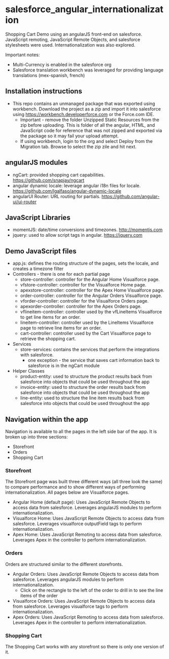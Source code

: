 # salesforce_angular_internationalization
Shopping Cart Demo using an angularJS front-end on salesforce.  JavaScript remoting, JavaScript Remote Objects, and salesforce stylesheets were used.  Internationalization was also explored.

Important notes: 

* Multi-Currency is enabled in the salesforce org
* Salesforce translation workbench was leveraged for providing language translations (mex-spanish, french)

## Installation instructions

* This repo contains an unmanaged package that was exported using workbench.  Download the project as a zip and import it into salesforce using https://workbench.developerforce.com or the Force.com IDE. 
  * Important - remove the folder Unzipped Static Resources from the zip before uploading.  This is folder of all the angular, HTML, and JavaScript code for reference that was not zipped and exported via the package so it may fail your upload attempt.
  * If using workbench, login to the org and select Deploy from the Migration tab.  Browse to select the zip zile and hit next.

## angularJS modules
  
* ngCart: provided shopping cart capabilities. https://github.com/snapjay/ngcart
* angular dynamic locale: leverage angular i18n files for locale. https://github.com/lgalfaso/angular-dynamic-locale
* angularUI Router: URL routing for partials. https://github.com/angular-ui/ui-router

## JavaScript Libraries

* momentJS: date/time conversions and timezones. http://momentjs.com
* jquery: used to allow script tags in angular. https://jquery.com

## Demo JavaScript files

* app.js: defines the routing structure of the pages, sets the locale, and creates a timezone filter
* Controllers - there is one for each partial page
  * store-controller: controller for the Angular Home Visualforce page.
  * vfstore-controller: controller for the Visualforce Home page.
  * apexstore-controller: controller for the Apex Home Visualforce page.
  * order-controller: controller for the Angular Orders Visualforce page.
  * vforder-controller: controller for the Visualforce Orders page.
  * apexorder-controller: controller for the Apex Orders page.
  * vflineitem-controller: controller used by the vfLineItems Visualforce to get line items for an order.
  * lineitem-controller: controller used by the LineItems Visualforce page to retrieve line items for an order.
  * cart-controller: controller used by the Cart Visualforce page to retrieve the shopping cart.
* Services
  * store-services: contains the services that perform the integrations with salesforce.
    * one exception - the service that saves cart information back to salesforce is in the ngCart module
* Helper Classes
  * product-entity: used to structure the product results back from salesforce into objects that could be used throughout the app
  * invoice-entity: used to structure the order results back from salesforce into objects that could be used throughout the app
  * line-entity: used to structure the line item results back from salesforce into objects that could be used throughout the app

## Navigation within the app
Navigation is available to all the pages in the left side bar of the app.  It is broken up into three sections:

* Storefront
* Orders
* Shopping Cart
  
### Storefront
The Storefront page was built three different ways (all three look the same) to compare performance and to show different ways of performing internationalization. All pages below are Visualforce pages. 
  
* Angular Home (default page): Uses JavaScript Remote Objects to access data from salesforce.  Leverages angularJS modules to perform internationalization.
* Visualforce Home: Uses JavaScript Remote Objects to access data from salesforce.  Leverages visualforce outputField tags to perform internationalization.
* Apex Home: Uses JavaScript Remoting to access data from salesforce. Leverages Apex in the controller to perform internationalization.
  
### Orders
Orders are structured similar to the different storefronts.

* Angular Orders: Uses JavaScript Remote Objects to access data from salesforce.  Leverages angularJS modules to perform internationalization.
  * Click on the rectangle to the left of the order to drill in to see the line items of the order
* Visualforce Orders: Uses JavaScript Remote Objects to access data from salesforce.  Leverages visualforce <outputField> tags to perform internationalization.
* Apex Orders: Uses JavaScript Remoting to access data from salesforce. Leverages Apex in the controller to perform internationalization.

### Shopping Cart
The Shopping Cart works with any storefront so there is only one version of it.
